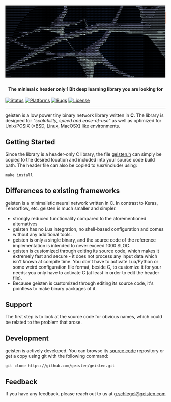 <h1 align="center">
   <img src="./img/neuron.png" alt="geisten neurons">
</h1>
<h4 align="center">The minimal c header only 1 Bit deep learning library you are looking for</h4>

[![Status](https://img.shields.io/badge/status-active-success.svg)]()
[![Platforms](https://img.shields.io/badge/platform-Linux%20%7C%20Mac%20OS%20%7C%20BSD-blue.svg)]()
[![Bugs](https://img.shields.io/github/issues/geisten/geisten.svg)](https://github.com/geisten/geisten/issues)
[![License](https://img.shields.io/badge/license-MIT-blue.svg)](/LICENSE)

---
geisten is a low power tiny binary network library written in **C**. The library is designed for _"scalability, speed and ease-of-use"_ as well as optimized for Unix/POSIX (*BSD, Linux, MacOSX) like environments.

## Getting Started

Since the library is a header-only C library, the file [geisten.h](geisten.h) can simply be copied to the desired location and included into your source code build path. The header file can also be copied to /usr/include/ using:

```shell
make install
```

## Differences to existing frameworks

geisten is a minimalistic neural network written in C.
In contrast to Keras, Tensorflow, etc. geisten is much smaller and simpler.

- strongly reduced functionality compared to the aforementioned alternatives
- geisten has no Lua integration, no shell-based configuration and comes without any additional tools.
- geisten is only a single binary, and the source code of the reference implementation is intended to never exceed 1000 SLOC.
- geisten is customized through editing its source code, which makes it extremely fast and secure - it does not process any input data which isn't known at compile time. You don't have to activate Lua/Python or some weird configuration file format, beside C, to customize it for your needs: you only have to activate C (at least in order to edit the header file).
- Because geisten is customized through editing its source code, it's pointless to make binary packages of it.

## Support

The first step is to look at the source code for obvious names, which could be related to the problem that arose.

## Development

geisten is actively developed. You can browse its [source code](https://github.com/geisten/geisten.git) repository or get a copy using git with the following command:

```shell
git clone https://github.com/geisten/geisten.git
```

## Feedback

If you have any feedback, please reach out to us at g.schlegel@geisten.com
